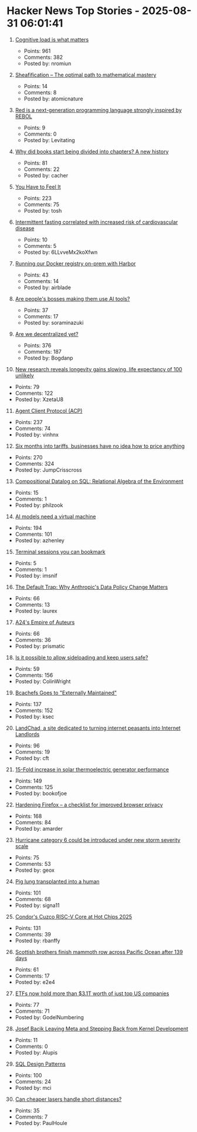 # Hacker News Top Stories - 2025-08-31 06:01:41

1. [Cognitive load is what matters](https://github.com/zakirullin/cognitive-load)
   - Points: 961
   - Comments: 382
   - Posted by: nromiun

2. [Sheafification – The optimal path to mathematical mastery](https://sheafification.com/the-fast-track/)
   - Points: 14
   - Comments: 8
   - Posted by: atomicnature

3. [Red is a next-generation programming language strongly inspired by REBOL](https://github.com/red/red)
   - Points: 9
   - Comments: 0
   - Posted by: Levitating

4. [Why did books start being divided into chapters? A new history](https://sydneyreviewofbooks.com/reviews/just-a-little-longer)
   - Points: 81
   - Comments: 22
   - Posted by: cacher

5. [You Have to Feel It](https://mitchellh.com/writing/feel-it)
   - Points: 223
   - Comments: 75
   - Posted by: tosh

6. [Intermittent fasting correlated with increased risk of cardiovascular disease](https://www.bbc.com/news/articles/c0l6ye6xe12o)
   - Points: 10
   - Comments: 5
   - Posted by: 6LLvveMx2koXfwn

7. [Running our Docker registry on-prem with Harbor](https://dev.37signals.com/running-our-docker-registry-on-prem-with-harbor/)
   - Points: 43
   - Comments: 14
   - Posted by: airblade

8. [Are people's bosses making them use AI tools?](https://piccalil.li/blog/are-peoples-bosses-really-making-them-use-ai/)
   - Points: 37
   - Comments: 17
   - Posted by: soraminazuki

9. [Are we decentralized yet?](https://arewedecentralizedyet.online/)
   - Points: 376
   - Comments: 187
   - Posted by: Bogdanp

10. [New research reveals longevity gains slowing, life expectancy of 100 unlikely](https://lafollette.wisc.edu/news/new-research-reveals-longevity-gains-slowing-life-expectancy-of-100-unlikely/)
   - Points: 79
   - Comments: 122
   - Posted by: XzetaU8

11. [Agent Client Protocol (ACP)](https://agentclientprotocol.com/overview/introduction)
   - Points: 237
   - Comments: 74
   - Posted by: vinhnx

12. [Six months into tariffs, businesses have no idea how to price anything](https://www.wsj.com/business/retail/trump-tariff-business-price-impact-37b630c8)
   - Points: 270
   - Comments: 324
   - Posted by: JumpCrisscross

13. [Compositional Datalog on SQL: Relational Algebra of the Environment](https://www.philipzucker.com/compose_datalog/)
   - Points: 15
   - Comments: 1
   - Posted by: philzook

14. [AI models need a virtual machine](https://blog.sigplan.org/2025/08/29/ai-models-need-a-virtual-machine/)
   - Points: 194
   - Comments: 101
   - Posted by: azhenley

15. [Terminal sessions you can bookmark](https://poor.dev/blog/building-zellij-web-terminal/)
   - Points: 5
   - Comments: 1
   - Posted by: imsnif

16. [The Default Trap: Why Anthropic's Data Policy Change Matters](https://natesnewsletter.substack.com/p/the-default-trap-why-anthropics-data)
   - Points: 66
   - Comments: 13
   - Posted by: laurex

17. [A24's Empire of Auteurs](https://www.newyorker.com/magazine/2025/09/01/a24s-empire-of-auteurs)
   - Points: 66
   - Comments: 36
   - Posted by: prismatic

18. [Is it possible to allow sideloading and keep users safe?](https://shkspr.mobi/blog/2025/08/is-it-possible-to-allow-sideloading-and-keep-users-safe/)
   - Points: 59
   - Comments: 156
   - Posted by: ColinWright

19. [Bcachefs Goes to "Externally Maintained"](https://lwn.net/Articles/1035736/)
   - Points: 137
   - Comments: 152
   - Posted by: ksec

20. [LandChad, a site dedicated to turning internet peasants into Internet Landlords](https://landchad.net)
   - Points: 96
   - Comments: 19
   - Posted by: cft

21. [15-Fold increase in solar thermoelectric generator performance](https://www.nature.com/articles/s41377-025-01916-9)
   - Points: 149
   - Comments: 125
   - Posted by: bookofjoe

22. [Hardening Firefox – a checklist for improved browser privacy](https://andrewmarder.net/firefox/)
   - Points: 168
   - Comments: 84
   - Posted by: amarder

23. [Hurricane category 6 could be introduced under new storm severity scale](https://www.livescience.com/planet-earth/hurricanes/now-is-the-time-hurricane-category-6-could-be-introduced-under-new-storm-severity-scale)
   - Points: 75
   - Comments: 53
   - Posted by: geox

24. [Pig lung transplanted into a human](https://www.sciencealert.com/pig-lung-transplanted-into-a-human-in-major-scientific-first)
   - Points: 101
   - Comments: 68
   - Posted by: signa11

25. [Condor's Cuzco RISC-V Core at Hot Chips 2025](https://chipsandcheese.com/p/condors-cuzco-risc-v-core-at-hot)
   - Points: 131
   - Comments: 39
   - Posted by: rbanffy

26. [Scottish brothers finish mammoth row across Pacific Ocean after 139 days](https://www.abc.net.au/news/2025-08-30/scottish-maclean-brothers-finish-pacific-ocean-row/105711488)
   - Points: 61
   - Comments: 17
   - Posted by: e2e4

27. [ETFs now hold more than $3.1T worth of just top US companies](https://www.signalbloom.ai/etf/stats)
   - Points: 77
   - Comments: 71
   - Posted by: GodelNumbering

28. [Josef Bacik Leaving Meta and Stepping Back from Kernel Development](https://www.phoronix.com/news/Josef-Bacik-Leaves-Meta)
   - Points: 11
   - Comments: 0
   - Posted by: Alupis

29. [SQL Design Patterns](https://vadimtropashko.wordpress.com/%e2%80%9csql-design-patterns%e2%80%9d-book/about/)
   - Points: 100
   - Comments: 24
   - Posted by: mci

30. [Can cheaper lasers handle short distances?](https://semiengineering.com/can-cheaper-lasers-handle-short-distances/)
   - Points: 35
   - Comments: 7
   - Posted by: PaulHoule

